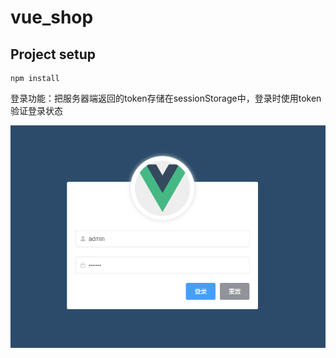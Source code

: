 # vue_shop

## Project setup
```
npm install
```

登录功能：把服务器端返回的token存储在sessionStorage中，登录时使用token验证登录状态

![function](https://github.com/easonsfan/vue_project/blob/master/screenShot/login.png)
